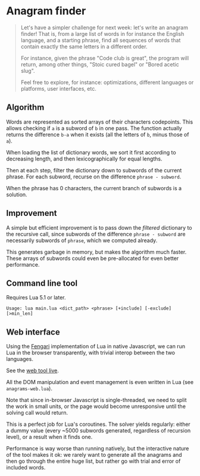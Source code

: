 # Anagram finder

> Let's have a simpler challenge for next week: let's write an anagram finder! That is, from a large list of words in for instance the English language, and a starting phrase, find all sequences of words that contain exactly the same letters in a different order.
>
> For instance, given the phrase "Code club is great", the program will return, among other things, "Stoic cured bagel" or "Bored acetic slug".
>
> Feel free to explore, for instance: optimizations, different languages or platforms, user interfaces, etc.

## Algorithm

Words are represented as sorted arrays of their characters codepoints. This allows checking if `a` is a subword of `b` in one pass. The function actually returns the difference `b-a` when it exists (all the letters of `b`, minus those of `a`).

When loading the list of dictionary words, we sort it first according to decreasing length, and then lexicographically for equal lengths.

Then at each step, filter the dictionary down to subwords of the current phrase. For each subword, recurse on the difference `phrase - subword`.

When the phrase has 0 characters, the current branch of subwords is a solution.

## Improvement

A simple but efficient improvement is to pass down the *filtered* dictionary to the recursive call, since subwords of the difference `phrase - subword` are necessarily subwords of `phrase`, which we computed already.

This generates garbage in memory, but makes the algorithm much faster. These arrays of subwords could even be pre-allocated for even better performance.

## Command line tool

Requires Lua 5.1 or later.

`Usage: lua main.lua <dict_path> <phrase> [+include] [-exclude] [>min_len]`

## Web interface

Using the [Fengari](https://fengari.io/) implementation of Lua in native Javascript, we can run Lua in the browser transparently, with trivial interop between the two languages.

See the [web tool live](https://castux.github.io/code-club/anagrams/).

All the DOM manipulation and event management is even written in Lua (see `anagrams-web.lua`).

Note that since in-browser Javascript is single-threaded, we need to split the work in small units, or the page would become unresponsive until the solving call would return.

This is a perfect job for Lua's coroutines. The solver yields regularly: either a dummy value (every ~5000 subwords generated, regardless of recursion level), or a result when it finds one.

Performance is way worse than running natively, but the interactive nature of the tool makes it ok: we rarely want to generate all the anagrams and then go through the entire huge list, but rather go with trial and error of included words.
